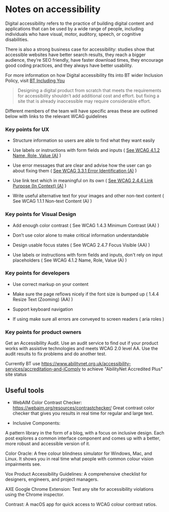 

# Notes on accessibility

Digital accessibility refers to the practice of building digital content and applications that can be used by a wide range of people, including individuals who have visual, motor, auditory, speech, or cognitive disabilities.

There is also a strong business case for accessibility: studies show that accessible websites have better search results, they reach a bigger audience, they’re SEO friendly, have faster download times, they encourage good coding practices, and they always have better usability.

For more information on how Digital accessibility fits into BT wider Inclusion Policy, visit
[BT Including You](https://btplc.com/Inclusion/) 

> Designing a digital product from scratch
> that meets the requirements for accessibility
> shouldn’t add additional cost and effort.
> but fixing a site that is already inaccessible 
> may require considerable effort.

Different members of the team will have specific areas 
these are outlined below with links to the relevant WCAG guidelines


### Key points for UX

 - Structure information so users are able to find what they want easily

 - Use labels or instructions with form fields and inputs
	( [See WCAG 4.1.2 Name, Role, Value (A)](https://www.w3.org/TR/WCAG21/#name-role-value) )

 - Use error messages that are clear and advise how the user can go about fixing them
	( [See WCAG 3.3.1 Error Identification (A)](https://www.w3.org/TR/WCAG21/#error-identification) )

 - Use link text which in meaningful on its own
   ( [See WCAG 2.4.4 Link Purpose (In Context) (A)](https://www.w3.org/TR/WCAG21/#link-purpose-in-context) )

 - Write useful alternative text for your images and other non-text content
   ( See WCAG 1.1.1 Non-text Content (A) )

### Key points for Visual Design

 - Add enough color contrast
   ( See WCAG 1.4.3 Minimum Contrast (AA) )

 - Don’t use color alone to make critical information understandable

 - Design usable focus states
   ( See WCAG 2.4.7 Focus Visible (AA) )

 - Use labels or instructions with form fields and inputs, don't rely on input placeholders
   ( See WCAG 4.1.2 Name, Role, Value (A) )


### Key points for developers

 - Use correct markup on your content 

 - Make sure the page reflows nicely if the font size is bumped up
	( 1.4.4 Resize Text (Zooming) (AA) )

 - Support keyboard navigation

 - If using make sure all errors are conveyed to screen readers ( aria roles )



### Key points for product owners

Get an Accessibility Audit. Use an audit service to find out if your product works with assistive technologies and meets WCAG 2.0 level AA. 
Use the audit results to fix problems and do another test.

Currently BT use https://www.abilitynet.org.uk/accessibility-services/accreditation-and-iComply
to achieve "AbilityNet Accredited Plus" site status


## Useful tools

  - WebAIM Color Contrast Checker: 
https://webaim.org/resources/contrastchecker/
Great contrast color checker that gives you results in real time for regular and large text.

  - Inclusive Components: 

A pattern library in the form of a blog, with a focus on inclusive design. Each post explores a common interface component and comes up with a better, more robust and accessible version of it.






Color Oracle: A free colour blindness simulator for Windows, Mac, and Linux. It shows you in real time what people with common colour vision impairments see.

Vox Product Accessibility Guidelines: A comprehensive checklist for designers, engineers, and project managers.

AXE Google Chrome Extension: Test any site for accessibility violations using the Chrome inspector.

Contrast: A macOS app for quick access to WCAG colour contrast ratios.

